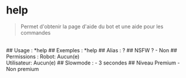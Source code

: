 # help

> Permet d'obtenir la page d'aide du bot et une aide pour les commandes

<br>
## Usage :
*help
## Exemples :
*help
## Alias :
?
## NSFW ?
- Non
## Permissions :
Robot: Aucun(e)
<br>
Utilisateur: Aucun(e)
## Slowmode :
- 3 secondes
## Niveau Premium
- Non premium